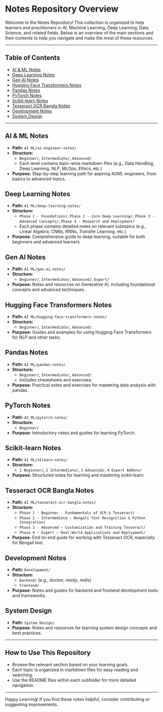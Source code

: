 # Notes Repository Overview

Welcome to the Notes Repository! This collection is organized to help learners and practitioners in AI, Machine Learning, Deep Learning, Data Science, and related fields. Below is an overview of the main sections and their contents to help you navigate and make the most of these resources.

---

## Table of Contents
- [AI & ML Notes](#ai--ml-notes)
- [Deep Learning Notes](#deep-learning-notes)
- [Gen AI Notes](#gen-ai-notes)
- [Hugging Face Transformers Notes](#hugging-face-transformers-notes)
- [Pandas Notes](#pandas-notes)
- [PyTorch Notes](#pytorch-notes)
- [Scikit-learn Notes](#scikit-learn-notes)
- [Tesseract OCR Bangla Notes](#tesseract-ocr-bangla-notes)
- [Development Notes](#development-notes)
- [System Design](#system-design)

---

## AI & ML Notes
- **Path:** `AI ML/ai-engineer-notes/`
- **Structure:**
  - `Beginner/`, `Intermediate/`, `Advanced/`
  - Each level contains topic-wise markdown files (e.g., Data Handling, Deep Learning, NLP, MLOps, Ethics, etc.)
- **Purpose:** Step-by-step learning path for aspiring AI/ML engineers, from basics to advanced topics.

## Deep Learning Notes
- **Path:** `AI ML/deep-learning-notes/`
- **Structure:**
  - `Phase 1 - Foundations/`, `Phase 2 - Core Deep Learning/`, `Phase 3 - Advanced Concepts/`, `Phase 4 - Research and Deployment/`
  - Each phase contains detailed notes on relevant subtopics (e.g., Linear Algebra, CNNs, RNNs, Transfer Learning, etc.)
- **Purpose:** Comprehensive guide to deep learning, suitable for both beginners and advanced learners.

## Gen AI Notes
- **Path:** `AI ML/gen-ai-notes/`
- **Structure:**
  - `Beginner/`, `Intermediate/`, `Advanced/`, `Expert/`
- **Purpose:** Notes and resources on Generative AI, including foundational concepts and advanced techniques.

## Hugging Face Transformers Notes
- **Path:** `AI ML/hugging-face-transformers-notes/`
- **Structure:**
  - `Beginner/`, `Intermediate/`, `Advanced/`
- **Purpose:** Guides and examples for using Hugging Face Transformers for NLP and other tasks.

## Pandas Notes
- **Path:** `AI ML/pandas-notes/`
- **Structure:**
  - `Beginner/`, `Intermediate/`, `Advanced/`
  - Includes cheatsheets and exercises.
- **Purpose:** Practical notes and exercises for mastering data analysis with pandas.

## PyTorch Notes
- **Path:** `AI ML/pytorch-notes/`
- **Structure:**
  - `Beginner/`
- **Purpose:** Introductory notes and guides for learning PyTorch.

## Scikit-learn Notes
- **Path:** `AI ML/sklearn-notes/`
- **Structure:**
  - `1 Beginner/`, `2 Intermediate/`, `3 Advanced/`, `4 Expert Addons/`
- **Purpose:** Structured notes for learning and mastering scikit-learn.

## Tesseract OCR Bangla Notes
- **Path:** `AI ML/tesseract-ocr-bangla-notes/`
- **Structure:**
  - `Phase 1 - Beginner - Fundamentals of OCR & Tesseract/`
  - `Phase 2 - Intermediate - Bengali Text Recognition & Python Integration/`
  - `Phase 3 - Advanced – Customization and Training Tesseract/`
  - `Phase 4 - Expert – Real-World Applications and Deployment/`
- **Purpose:** End-to-end guide for working with Tesseract OCR, especially for Bengali text.

## Development Notes
- **Path:** `Development/`
- **Structure:**
  - `Backend/` (e.g., docker, nestjs, redis)
  - `Frontend/`
- **Purpose:** Notes and guides for backend and frontend development tools and frameworks.

## System Design
- **Path:** `System Design/`
- **Purpose:** Notes and resources for learning system design concepts and best practices.

---

## How to Use This Repository
- Browse the relevant section based on your learning goals.
- Each topic is organized in markdown files for easy reading and searching.
- Use the README files within each subfolder for more detailed navigation.

---

Happy Learning! If you find these notes helpful, consider contributing or suggesting improvements.
